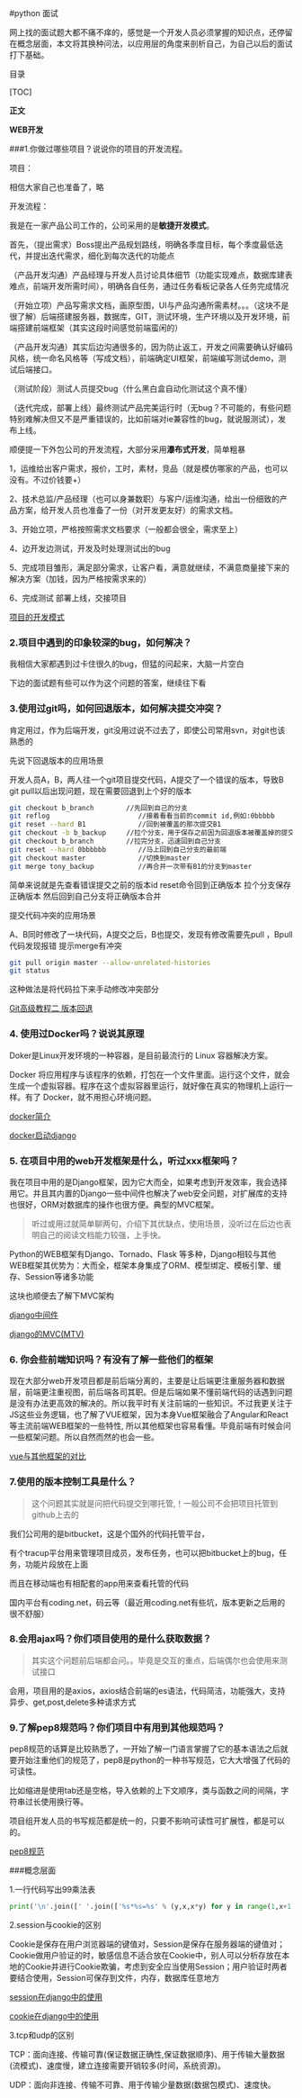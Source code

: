 #python 面试

网上找的面试题大都不痛不痒的，感觉是一个开发人员必须掌握的知识点，还停留在概念层面，本文将其换种问法，以应用层的角度来剖析自己，为自己以后的面试打下基础。

目录

[TOC]

**正文**

**WEB开发**

###1.你做过哪些项目？说说你的项目的开发流程。

项目：

相信大家自己也准备了，略

开发流程：

我是在一家产品公司工作的，公司采用的是**敏捷开发模式**。

首先，（提出需求）Boss提出产品规划路线，明确各季度目标，每个季度最低迭代，并提出迭代需求，细化到每次迭代的功能点

（产品开发沟通）产品经理与开发人员讨论具体细节（功能实现难点，数据库建表难点，前端开发所需时间），明确各自任务，通过任务看板记录各人任务完成情况

（开始立项）产品写需求文档，画原型图，UI与产品沟通所需素材。。。（这块不是很了解）后端搭建服务器，数据库，GIT，测试环境，生产环境以及开发环境，前端搭建前端框架（其实这段时间感觉前端蛮闲的）

（产品开发沟通）其实后边沟通很多的，因为防止返工，开发之间需要确认好编码风格，统一命名风格等（写成文档），前端确定UI框架，前端编写测试demo，测试后端接口。

（测试阶段）测试人员提交bug（什么黑白盒自动化测试这个真不懂）

（迭代完成，部署上线）最终测试产品完美运行时（无bug？不可能的，有些问题特别难解决但又不是严重错误的，比如前端对ie兼容性的bug，就说服测试），发布上线。



顺便提一下外包公司的开发流程，大部分采用**瀑布式开发**，简单粗暴

1，运维给出客户需求，报价，工时，素材，竞品（就是模仿哪家的产品，也可以没有。不过价钱要+）

2、技术总监/产品经理（也可以身兼数职）与客户/运维沟通，给出一份细致的产品方案，给开发人员也准备了一份（对开发更友好）的需求文档。

3、开始立项，严格按照需求文档要求（一般都会很全，需求至上）

4、边开发边测试，开发及时处理测试出的bug

5、完成项目雏形，满足部分需求，让客户看，满意就继续，不满意商量接下来的解决方案（加钱，因为严格按需求来的）

6、完成测试 部署上线，交接项目

<a href="https://blog.csdn.net/weixin_42042680/article/details/80904246">项目的开发模式</a>

### 2.项目中遇到的印象较深的bug，如何解决？ 

我相信大家都遇到过卡住很久的bug，但猛的问起来，大脑一片空白

下边的面试题有些可以作为这个问题的答案，继续往下看



### 3.使用过git吗，如何回退版本，如何解决提交冲突？

肯定用过，作为后端开发，git没用过说不过去了，即使公司常用svn，对git也该熟悉的

先说下回退版本的应用场景

开发人员A，B，两人往一个git项目提交代码，A提交了一个错误的版本，导致B git pull以后出现问题，现在需要回退到上个好的版本

```bash
git checkout b_branch        //先回到自己的分支  
git reflog                      //接着看看当前的commit id,例如:0bbbbb    
git reset --hard B1             //回到被覆盖的那次提交B1
git checkout -b b_backup     //拉个分支，用于保存之前因为回退版本被覆盖掉的提交B1
git checkout b_branch        //拉完分支，迅速回到自己分支
git reset --hard 0bbbbbb        //马上回到自己分支的最前端
git checkout master             //切换到master
git merge tony_backup           //再合并一次带有B1的分支到master
```

简单来说就是先查看错误提交之前的版本id  reset命令回到正确版本 拉个分支保存正确版本 然后回到自己分支将正确版本合并



提交代码冲突的应用场景

A、B同时修改了一块代码，A提交之后，B也提交，发现有修改需要先pull ，Bpull代码发现报错 提示merge有冲突

```bash
git pull origin master --allow-unrelated-histories
git status
```

这种做法是将代码拉下来手动修改冲突部分

<a href="https://blog.csdn.net/fuchaosz/article/details/52170105">Git高级教程二 版本回退</a>

### 4. 使用过Docker吗？说说其原理

Doker是Linux开发环境的一种容器，是目前最流行的 Linux 容器解决方案。

Docker 将应用程序与该程序的依赖，打包在一个文件里面。运行这个文件，就会生成一个虚拟容器。程序在这个虚拟容器里运行，就好像在真实的物理机上运行一样。有了 Docker，就不用担心环境问题。

<a href="https://blog.csdn.net/weixin_42042680/article/details/80818552">docker简介</a>

<a href="https://blog.csdn.net/weixin_42042680/article/details/80820937">docker启动django</a>

### 5. 在项目中用的web开发框架是什么，听过xxx框架吗？

我在项目中用的是Django框架，因为它大而全，如果考虑到开发效率，我会选择用它。并且其内置的Django一些中间件也解决了web安全问题，对扩展库的支持也很好，ORM对数据库的操作也很方便。典型的MVC框架。

> 听过或用过就简单聊两句，介绍下其优缺点，使用场景，没听过在后边也表明自己的阅读文档能力较强，上手快。

Python的WEB框架有Django、Tornado、Flask 等多种，Django相较与其他WEB框架其优势为：大而全，框架本身集成了ORM、模型绑定、模板引擎、缓存、Session等诸多功能

这块也顺便去了解下MVC架构

<a href="http://www.cnblogs.com/derek1184405959/p/8445842.html">django中间件</a>

<a href="https://blog.csdn.net/yangheng816/article/details/52213983">django的MVC(MTV)</a>



### 6. 你会些前端知识吗？有没有了解一些他们的框架

现在大部分web开发项目都是前后端分离的，主要是让后端更注重服务器和数据层，前端更注重视图，前后端各司其职。但是后端如果不懂前端代码的话遇到问题是没有办法更高效的解决的。所以我平时有关注前端的一些知识。不过我更关注于JS这些业务逻辑，也了解了VUE框架，因为本身Vue框架融合了Angular和React等主流前端WEB框架的一些特性, 所以其他框架也容易看懂。毕竟前端有时候会问一些框架问题。所以自然而然的也会一些。

<a href="https://cn.vuejs.org/v2/guide/comparison.html">vue与其他框架的对比</a>

### 7.使用的版本控制工具是什么？

> 这个问题其实就是问把代码提交到哪托管,！一般公司不会把项目托管到github上去的

我们公司用的是bitbucket，这是个国外的代码托管平台，

有个tracup平台用来管理项目成员，发布任务，也可以把bitbucket上的bug，任务，功能片段放在上面

而且在移动端也有相配套的app用来查看托管的代码

国内平台有coding.net，码云等（最近用coding.net有些坑，版本更新之后用的很不舒服）



### 8.会用ajax吗？你们项目使用的是什么获取数据？

> 其实这个问题前后端都会问。。毕竟是交互的重点，后端偶尔也会使用来测试接口

会用，项目用的是axios，axios结合前端的es语法，代码简洁，功能强大，支持异步、get,post,delete多种请求方式



### 9.了解pep8规范吗？你们项目中有用到其他规范吗？

pep8规范的话算是比较熟悉了，一开始了解一门语言掌握了它的基本语法之后就要开始注重他们的规范了，pep8是python的一种书写规范，它大大增强了代码的可读性。

比如缩进是使用tab还是空格，导入依赖的上下文顺序，类与函数之间的间隔，字符串过长使用换行等。

项目组开发人员的书写规范都是统一的，只要不影响可读性可扩展性，都是可以的。

<a href="https://blog.csdn.net/ratsniper/article/details/78954852">pep8规范</a>



###概念层面

1.一行代码写出99乘法表

```python
print('\n'.join([' '.join(['%s*%s=%s' % (y,x,x*y) for y in range(1,x+1)]) for x in range(1,10)]))

```

2.session与cookie的区别

Cookie是保存在用户浏览器端的键值对，Session是保存在服务器端的键值对；Cookie做用户验证的时，敏感信息不适合放在Cookie中，别人可以分析存放在本地的Cookie并进行Cookie欺骗，考虑到安全应当使用Session；用户验证时两者要结合使用，Session可保存到文件，内存，数据库任意地方

<a href="http://www.cnblogs.com/derek1184405959/p/8445045.html">session在django中的使用</a>

<a href="http://www.cnblogs.com/derek1184405959/p/8442120.html">cookie在django中的使用</a>

3.tcp和udp的区别

TCP：面向连接、传输可靠(保证数据正确性,保证数据顺序)、用于传输大量数据(流模式)、速度慢，建立连接需要开销较多(时间，系统资源)。

UDP：面向非连接、传输不可靠、用于传输少量数据(数据包模式)、速度快。

